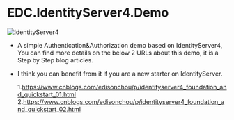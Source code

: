 # EDC.IdentityServer4.Demo
![IdentityServer4](https://images2018.cnblogs.com/blog/381412/201806/381412-20180623100819093-778772638.png)

* A simple Authentication&Authorization demo based on IdentityServer4, You can find more details on the below 2 URLs about this demo, it is a Step by Step blog articles.
* I think you can benefit from it if you are a new starter on IdentityServer. 

    1.https://www.cnblogs.com/edisonchou/p/identityserver4_foundation_and_quickstart_01.html 
    2.https://www.cnblogs.com/edisonchou/p/identityserver4_foundation_and_quickstart_02.html